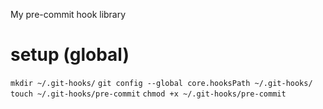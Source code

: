 My pre-commit hook library

# setup (global)

`mkdir ~/.git-hooks/`
`git config --global core.hooksPath ~/.git-hooks/`
`touch ~/.git-hooks/pre-commit`
`chmod +x ~/.git-hooks/pre-commit`
